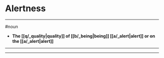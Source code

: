 # Alertness
---
#noun
- **The [[q/_quality|quality]] of [[b/_being|being]] [[a/_alert|alert]] or on the [[a/_alert|alert]]**
---
---
